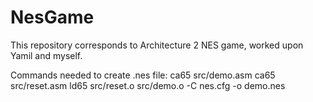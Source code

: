 # NesGame
This repository corresponds to Architecture 2 NES game, worked upon Yamil and myself.

Commands needed to create .nes file:
ca65 src/demo.asm
ca65 src/reset.asm
ld65 src/reset.o src/demo.o -C nes.cfg -o demo.nes
